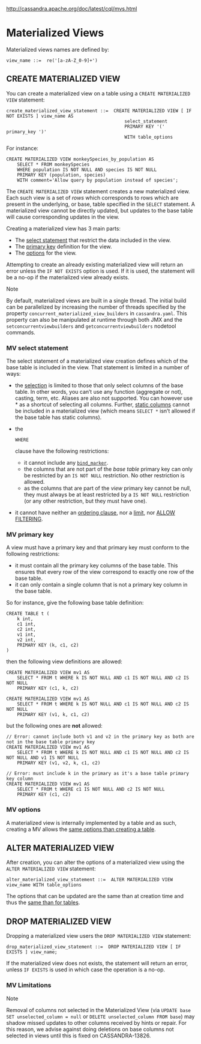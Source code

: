 http://cassandra.apache.org/doc/latest/cql/mvs.html

# Materialized Views

Materialized views names are defined by:

```
view_name ::=  re('[a-zA-Z_0-9]+')
```

## CREATE MATERIALIZED VIEW

You can create a materialized view on a table using a `CREATE MATERIALIZED VIEW` statement:

```
create_materialized_view_statement ::=  CREATE MATERIALIZED VIEW [ IF NOT EXISTS ] view_name AS
                                            select_statement
                                            PRIMARY KEY '(' primary_key ')'
                                            WITH table_options
```

For instance:

```CQL
CREATE MATERIALIZED VIEW monkeySpecies_by_population AS
    SELECT * FROM monkeySpecies
    WHERE population IS NOT NULL AND species IS NOT NULL
    PRIMARY KEY (population, species)
    WITH comment='Allow query by population instead of species';
```

The `CREATE MATERIALIZED VIEW` statement creates a new materialized view. Each such view is a set of *rows* which corresponds to rows which are present in the underlying, or base, table specified in the `SELECT` statement. A materialized view cannot be directly updated, but updates to the base table will cause corresponding updates in the view.

Creating a materialized view has 3 main parts:

- The [select statement](http://cassandra.apache.org/doc/latest/cql/mvs.html#mv-select) that restrict the data included in the view.
- The [primary key](http://cassandra.apache.org/doc/latest/cql/mvs.html#mv-primary-key) definition for the view.
- The [options](http://cassandra.apache.org/doc/latest/cql/mvs.html#mv-options) for the view.

Attempting to create an already existing materialized view will return an error unless the `IF NOT EXISTS` option is used. If it is used, the statement will be a no-op if the materialized view already exists.

Note

By default, materialized views are built in a single thread. The initial build can be parallelized by increasing the number of threads specified by the property `concurrent_materialized_view_builders` in `cassandra.yaml`. This property can also be manipulated at runtime through both JMX and the `setconcurrentviewbuilders` and `getconcurrentviewbuilders` nodetool commands.

### MV select statement

The select statement of a materialized view creation defines which of the base table is included in the view. That statement is limited in a number of ways:

- the [selection](http://cassandra.apache.org/doc/latest/cql/dml.html#selection-clause) is limited to those that only select columns of the base table. In other words, you can’t use any function (aggregate or not), casting, term, etc. Aliases are also not supported. You can however use * as a shortcut of selecting all columns. Further, [static columns](http://cassandra.apache.org/doc/latest/cql/ddl.html#static-columns) cannot be included in a materialized view (which means `SELECT *` isn’t allowed if the base table has static columns).

- the 

  ```
  WHERE
  ```

   clause have the following restrictions:

  - it cannot include any [`bind_marker`](http://cassandra.apache.org/doc/latest/cql/definitions.html#grammar-token-bind_marker).
  - the columns that are not part of the *base table* primary key can only be restricted by an `IS NOT NULL` restriction. No other restriction is allowed.
  - as the columns that are part of the *view* primary key cannot be null, they must always be at least restricted by a `IS NOT NULL` restriction (or any other restriction, but they must have one).

- it cannot have neither an [ordering clause](http://cassandra.apache.org/doc/latest/cql/dml.html#ordering-clause), nor a [limit](http://cassandra.apache.org/doc/latest/cql/dml.html#limit-clause), nor [ALLOW FILTERING](http://cassandra.apache.org/doc/latest/cql/dml.html#allow-filtering).

### MV primary key

A view must have a primary key and that primary key must conform to the following restrictions:

- it must contain all the primary key columns of the base table. This ensures that every row of the view correspond to exactly one row of the base table.
- it can only contain a single column that is not a primary key column in the base table.

So for instance, give the following base table definition:

```CQL
CREATE TABLE t (
    k int,
    c1 int,
    c2 int,
    v1 int,
    v2 int,
    PRIMARY KEY (k, c1, c2)
)
```

then the following view definitions are allowed:

```CQL
CREATE MATERIALIZED VIEW mv1 AS
    SELECT * FROM t WHERE k IS NOT NULL AND c1 IS NOT NULL AND c2 IS NOT NULL
    PRIMARY KEY (c1, k, c2)

CREATE MATERIALIZED VIEW mv1 AS
    SELECT * FROM t WHERE k IS NOT NULL AND c1 IS NOT NULL AND c2 IS NOT NULL
    PRIMARY KEY (v1, k, c1, c2)
```

but the following ones are **not** allowed:

```CQL
// Error: cannot include both v1 and v2 in the primary key as both are not in the base table primary key
CREATE MATERIALIZED VIEW mv1 AS
    SELECT * FROM t WHERE k IS NOT NULL AND c1 IS NOT NULL AND c2 IS NOT NULL AND v1 IS NOT NULL
    PRIMARY KEY (v1, v2, k, c1, c2)

// Error: must include k in the primary as it's a base table primary key column
CREATE MATERIALIZED VIEW mv1 AS
    SELECT * FROM t WHERE c1 IS NOT NULL AND c2 IS NOT NULL
    PRIMARY KEY (c1, c2)
```

### MV options

A materialized view is internally implemented by a table and as such, creating a MV allows the [same options than creating a table](http://cassandra.apache.org/doc/latest/cql/ddl.html#create-table-options).

## ALTER MATERIALIZED VIEW

After creation, you can alter the options of a materialized view using the `ALTER MATERIALIZED VIEW` statement:

```
alter_materialized_view_statement ::=  ALTER MATERIALIZED VIEW view_name WITH table_options
```

The options that can be updated are the same than at creation time and thus the [same than for tables](http://cassandra.apache.org/doc/latest/cql/ddl.html#create-table-options).

## DROP MATERIALIZED VIEW

Dropping a materialized view users the `DROP MATERIALIZED VIEW` statement:

```
drop_materialized_view_statement ::=  DROP MATERIALIZED VIEW [ IF EXISTS ] view_name;
```

If the materialized view does not exists, the statement will return an error, unless `IF EXISTS` is used in which case the operation is a no-op.

### MV Limitations

Note

Removal of columns not selected in the Materialized View (via `UPDATE base SET unselected_column = null` or `DELETE unselected_column FROM base`) may shadow missed updates to other columns received by hints or repair. For this reason, we advise against doing deletions on base columns not selected in views until this is fixed on CASSANDRA-13826.